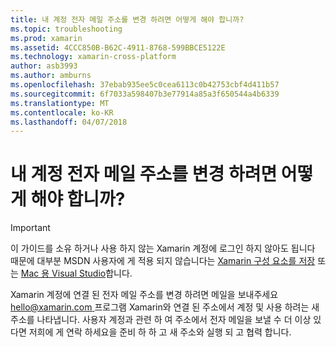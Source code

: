 ```yaml
---
title: 내 계정 전자 메일 주소를 변경 하려면 어떻게 해야 합니까?
ms.topic: troubleshooting
ms.prod: xamarin
ms.assetid: 4CCC850B-B62C-4911-8768-599BBCE5122E
ms.technology: xamarin-cross-platform
author: asb3993
ms.author: amburns
ms.openlocfilehash: 37ebab935ee5c0cea6113c0b42753cbf4d411b57
ms.sourcegitcommit: 6f7033a598407b3e77914a85a3f650544a4b6339
ms.translationtype: MT
ms.contentlocale: ko-KR
ms.lasthandoff: 04/07/2018
---
```

# <a name="how-do-i-change-my-accounts-email-address"></a>내 계정 전자 메일 주소를 변경 하려면 어떻게 해야 합니까?

> [!IMPORTANT]
> 이 가이드를 소유 하거나 사용 하지 않는 Xamarin 계정에 로그인 하지 않아도 됩니다 때문에 대부분 MSDN 사용자에 게 적용 되지 않습니다는 [Xamarin 구성 요소를 저장](https://components.xamarin.com/) 또는 [Mac 용 Visual Studio](~/cross-platform/get-started/requirements.md)합니다.


Xamarin 계정에 연결 된 전자 메일 주소를 변경 하려면 메일을 보내주세요 [ hello@xamarin.com ](mailto:hello@xamarin.com) 프로그램 Xamarin와 연결 된 주소에서 계정 및 사용 하려는 새 주소를 나타냅니다. 사용자 계정과 관련 하 여 주소에서 전자 메일을 보낼 수 더 이상 있다면 저희에 게 연락 하세요을 준비 하 하 고 새 주소와 실행 되 고 협력 합니다.
